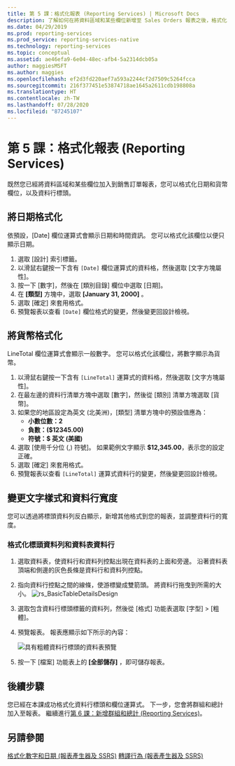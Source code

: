 ```yaml
---
title: 第 5 課：格式化報表 (Reporting Services) | Microsoft Docs
description: 了解如何在將資料區域和某些欄位新增至 Sales Orders 報表之後，格式化日期和貨幣欄位以及資料行標題。
ms.date: 04/29/2019
ms.prod: reporting-services
ms.prod_service: reporting-services-native
ms.technology: reporting-services
ms.topic: conceptual
ms.assetid: ae46efa9-6e04-48ec-afb4-5a2314dcb05a
author: maggiesMSFT
ms.author: maggies
ms.openlocfilehash: ef2d3fd220aef7a593a2244cf2d7509c5264fcca
ms.sourcegitcommit: 216f377451e53874718ae1645a2611cdb198808a
ms.translationtype: HT
ms.contentlocale: zh-TW
ms.lasthandoff: 07/28/2020
ms.locfileid: "87245107"
---
```

# <a name="lesson-5-formatting-a-report-reporting-services"></a>第 5 課：格式化報表 (Reporting Services)

既然您已經將資料區域和某些欄位加入到銷售訂單報表，您可以格式化日期和貨幣欄位，以及資料行標頭。

## <a name="format-the-date"></a><a name="bkmk_format_date"></a>將日期格式化

依預設，[Date] 欄位運算式會顯示日期和時間資訊。 您可以格式化該欄位以便只顯示日期。

1. 選取 [設計] 索引標籤。
2. 以滑鼠右鍵按一下含有 `[Date]` 欄位運算式的資料格，然後選取 [文字方塊屬性]。
3. 按一下 [數字]，然後在 [類別目錄] 欄位中選取 [日期]。
4. 在 **[類型]** 方塊中，選取 **[January 31, 2000]** 。
5. 選取 [確定] 來套用格式。
6. 預覽報表以查看 `[Date]` 欄位格式的變更，然後變更回設計檢視。

## <a name="format-the-currency"></a><a name="bkmk_format_currency"></a>將貨幣格式化

LineTotal 欄位運算式會顯示一般數字。 您可以格式化該欄位，將數字顯示為貨幣。

1. 以滑鼠右鍵按一下含有 `[LineTotal]` 運算式的資料格，然後選取 [文字方塊屬性]。
2. 在最左邊的資料行清單方塊中選取 [數字]，然後從 [類別] 清單方塊選取 [貨幣]。
3. 如果您的地區設定為英文 (北美洲)，[類型] 清單方塊中的預設值應為：
    - **小數位數：2**
    - **負數：($12345.00)**
    - **符號：$ 英文 (美國)**
4. 選取 [使用千分位 (,) 符號]。 如果範例文字顯示 **$12,345.00**，表示您的設定正確。
5. 選取 [確定] 來套用格式。
6. 預覽報表以查看 `[LineTotal]` 運算式資料行的變更，然後變更回設計檢視。  

## <a name="change-text-style-and-column-widths"></a><a name="bkmk_change_textstyle"></a>變更文字樣式和資料行寬度

您可以透過將標頭資料列反白顯示，新增其他格式到您的報表，並調整資料行的寬度。

### <a name="to-format-header-rows-and-table-columns"></a>格式化標頭資料列和資料表資料行

1. 選取資料表，使資料行和資料列控點出現在資料表的上面和旁邊。 沿著資料表頂端和側邊的灰色長條是資料行和資料列控點。

2. 指向資料行控點之間的線條，使游標變成雙箭頭。 將資料行拖曳到所需的大小。
    ![rs_BasicTableDetailsDesign](media/rs-basictabledetailsdesign.png)

3. 選取包含資料行標頭標籤的資料列，然後從 [格式] 功能表選取 [字型] > [粗體]。

4. 預覽報表。 報表應顯示如下所示的內容：

    ![具有粗體資料行標頭的資料表預覽](media/rs-basictabledetailsformattedpreview.png "具有粗體資料行標頭的資料表預覽")  

5. 按一下 [檔案] 功能表上的 **[全部儲存]** ，即可儲存報表。

## <a name="next-steps"></a>後續步驟

您已經在本課成功格式化資料行標頭和欄位運算式。 下一步，您會將群組和總計加入至報表。 繼續進行[第 6 課：新增群組和總計 &#40;Reporting Services&#41;](lesson-6-adding-grouping-and-totals-reporting-services.md)。

## <a name="see-also"></a>另請參閱

[格式化數字和日期 &#40;報表產生器及 SSRS&#41;](report-design/formatting-numbers-and-dates-report-builder-and-ssrs.md)
[ 轉譯行為 &#40;報表產生器及 SSRS&#41;](report-design/rendering-behaviors-report-builder-and-ssrs.md)
